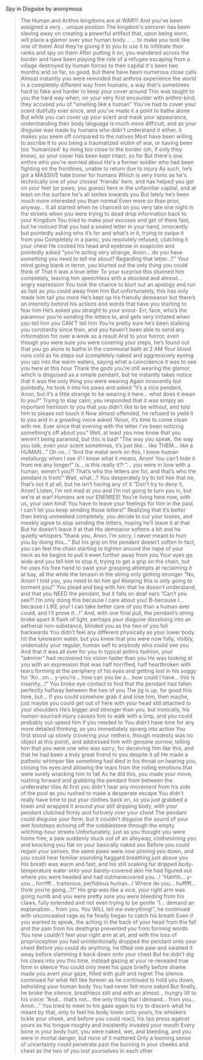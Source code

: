 Spy in Disguise by anonymous

>The Human and Anthro kingdoms are at WAR!!!
>And you've been assigned a very... unique position
>The kingdom's sorcerer has been slaving away on creating a powerful artifact that, upon being worn, will place a glamor over your human body...
>... to make you look like one of them!
>And they're giving it to you to use it to infiltrate their ranks and spy on them
>After putting it on, you wandered across the border and have been playing the role of a refugee escaping from a village destroyed by human forces to their capital
>It's been two months and so far, so good, but there have been numerous close calls
>Almost instantly you were reminded that anthros experience the world in a completely different way from humans, a way that's sometimes hard to fake and harder to keep your cover around
>This was taught to you the hard way when, on your very first encounter with anthro-kind, they accused you of "smelling like a human"
>You've had to cover your scent dutifully ever since, and you've made it a point to bathe alone
>But while you can cover up your scent and mask your appearance, understanding their body language is much more difficult, and as your disguise was made by humans who didn't understand it either, it makes you seem off compared to the natives
>Most have been willing to ascribe it to you being a traumatized victim of war, or having been too 'humanized' by living too close to the border (oh, if only they knew), so your cover has been kept intact, so far
>But there's one anthro who you're worried about
>He's a former soldier who had been fighting on the frontlines, unable to return due to injury
>As such, he’s got a MASSIVE hate boner for humans
>Which is very ironic as he's technically one of your closest 'friends' here, and has helped you get on your feet (or paws, you guess) here in the unfamiliar capital, and at least on the surface he's all smiles towards you
>But lately he’s been much more interested you than normal
>Even more so than prior, anyway…
>It all started when he chanced on you very late one night in the streets when you were trying to dead drop information back to your Kingdom
>You tried to make your excuses and get of there fast, but he noticed that you had a sealed letter in your hand, innocently but pointedly asking who it’s for and what’s in it, trying to swipe it from you
>Completely in a panic, you resolutely refused, clutching it your chest
>He cocked his head and eyebrow in suspicion and pointedly asked “you’re acting very strange, Anon… do you have something you need to tell me about? Regarding that letter…?”
>Your mind going blank in terror, you blurted out the only thing you could think of
>That it was a love letter
>To your surprise this stunned him completely, leaving him speechless with a shocked and almost… angry expression
>You took the chance to blurt out an apology and run as fast as you could away from him
>But unfortunately, this has only made him tail you more
>He’s kept up his friendly demeanor but there’s an intensity behind his actions and words that have you starting to fear him
>He’s asked you straight to your snout-
>Err, face, who’s the paramour you’re sending the letters to, and gets very irritated when you tell him you CAN’T tell him
>You’re pretty sure he’s been stalking you constantly since then, and you haven’t been able to send any information for over a week as a result
>And to your horror, even though you were sure you were covering your steps, he’s found out that you go alone to bathe in the communal bath at 2 AM
>Your blood runs cold as he steps out (completely naked and aggressively eyeing you up) into the warm waters, saying what a coincidence it was to see you here at this hour
>Thank the gods you’re still wearing the glamor, which is disguised as a simple pendant, but he instantly takes notice that it was the only thing you were wearing
>Again innocently but pointedly, he took it into his paws and asked “it’s a nice pendant, Anon, but it’s a little strange to be wearing it here… what does it mean to you?”
>Trying to stay calm, you responded that it was simply an important heirloom to you that you didn’t like to be without, and told him to please not touch it
>Now almost offended, he refused to yield it to you and in a growling voice asked “Anon, it’s time to come clean with me. Ever since that evening with the letter I’ve been noticing something’s off about you”
>Well, at least you now know that you weren’t being paranoid, but this is bad!
>”The way you speak, the way you talk, even your scent sometimes, it’s just like… like THEM… like a HUMAN…”
>Oh no…!
>”And the metal work on this, I know human metallurgy when I see it! I know what it means, Anon! You can’t hide it from me any longer!”
>Is… is this really it?!
>”… you were in love with a human, weren’t you?! That’s who the letters are for, and that’s who the pendant is from!”
>Wait, what…?
>You desperately try to tell him that no, that’s not it at all, but he isn’t having any of it
>”Don’t try to deny it, Anon! Listen, I’m not mad at you and I’m not going to turn you in, but we’re at war! Humans are our ENEMIES! You’re living here now, with us, your own kind! You have to leave your feelings for him in the past. I can’t let you keep sending those letters!”
>Realizing that it’s better than being unmasked completely, you decide to cut your losses, and meekly agree to stop sending the letters, hoping he’ll leave it at that
>But he doesn’t leave it at that
>His demeanor softens a bit and he quietly whispers “thank you, Anon. I’m sorry, I never meant to hurt you by doing this…”
>But his grip on the pendant doesn’t soften
>In fact, you can feel the chain starting to tighten around the nape of your neck as he begins to pull it even further away from you
>Your eyes go wide and you tell him to stop it, trying to get a grip on the chain, but he uses his free hand to swat your grasping attempts at reclaiming it at bay, all the while the tension in the string only getting stronger
>”No, Anon! I told you, you need to let him go! Keeping this is only going to torment you!”
>You plead and beg with him that he doesn’t understand, and that you NEED the pendant, but it falls on deaf ears
>”Can’t you see?! I’m only doing this because I care about you! B-because I… because I LIKE you! I can take better care of you than a human ever could, and I’ll prove it…!”
>And, with one final pull, the pendant’s string broke apart
>A flash of light, perhaps your disguise dissolving into an aetherial non-substance, blinded you as the two of you fell backwards
>You didn’t feel any different physically as your lower body hit the lukewarm water, but you knew that you were now fully, visibly, undeniably your regular, human self to anybody who could see you
>And that it was all over for you
>In typical anthro fashion, your “admirer” had recovered his vision faster than you
>He was looking at you with an expression that was half horrified, half heartbroken with tears forming at the periphery of his eyes and getting lost in his soggy fur
>”An…on… y-you’re… how can you be a… how could I have… this is insanity…!”
>You broke eye contact to find that the pendant had fallen perfectly halfway between the two of you
>The jig is up, for good this time, but…
>If you could somehow grab it and lose him, then maybe, just maybe you could get out of here with your head still attached to your shoulders
>He’s bigger and stronger than you, but ironically, his human-sourced injury causes him to walk with a limp, and you could probably out-speed him if you needed to
>You didn’t have time for any more detailed thinking, so you immediately sprang into action
>You first stood up slowly (covering your nethers, though modesty was no object at this point), and addressed him with genuine sorrow, telling him that you were one who was sorry, for deceiving him like this, and that he had been a truly great friend to you despite it all
>He made a pathetic whimper like something had died in his throat on hearing you, closing his eyes and allowing the tears from the roiling emotions that were surely wracking him to fall
>As he did this, you made your move, rushing forward and grabbing the pendant from between the underwater tiles
>At first you didn’t hear any movement from his side of the pool as you rushed to make a desperate escape
>You didn’t really have time to put your clothes back on, so you just grabbed a towel and wrapped it around your still dripping body, with your pendant clutched firmly and furtively over your chest
>The pendant could disguise your form, but it couldn’t disguise the sound of your wet footsteps echoing off the cobblestone through the empty witching-hour streets
>Unfortunately, just as you thought you were home free, a paw suddenly stuck out of an alleyway, clotheslining you and knocking you flat on your basically naked ass
>Before you could regain your senses, the same paws were now pinning you down, and you could hear familiar sounding haggard breathing just above you
>His breath was warm and fast, and his still soaking fur dripped body-temperature water onto your barely-covered skin
>He had figured out where you were headed and had outmaneuvered you…!
>”Hahhh… y-you… hrrrfff… traitorous, perfidious human…! Where do you… hufffff… think you’re going…?!”
>His grip was like a vice, your right arm was going numb and you were pretty sure you were bleeding from his claws, fully extended and not even trying to be gentle
>”I… demand an explanation… from you. You WILL tell me everything!”, he continued with unconcealed rage as he finally began to catch his breath
>Even if you wanted to speak, the aching in the back of your head from the fall and the pain from his deathgrip prevented you from forming words
>You now couldn’t feel your right arm at all, and with the loss of proprioception you had unintentionally dropped the pendant onto your chest
>Before you could do anything, he lifted one paw and swatted it away before slamming it back down onto your chest
>But he didn’t dig his claws into you this time, instead gazing at your re-revealed true form in silence
>You could only meet his gaze briefly before shame made you avert your gaze, filled with guilt and regret
>The silence continued for what felt like forever as he continued to hold you down, beholding your human body
>You had never felt more naked
>But finally, he broke the silence, breathless still and with an almost… hungry lilt to his voice:
>”And… that’s not… the only thing that I demand… from you… Anon…”
>You tried to meet to his gaze again to try to discern what he meant by that, only to feel his body lower onto yours, his whiskers tickle your cheek, and before you could react, his lips press against yours as his tongue roughly and insistently invaded your mouth
>Every bone in your body hurt, you were naked, wet, and bleeding, and you were in mortal danger, but none of it mattered
>Only a looming sense of uncertainty could penetrate past the burning in your cheeks and chest as the two of you lost yourselves in each other